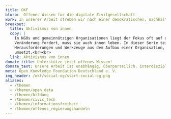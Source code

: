 ```yaml
---
title: OKF
blurb:  Offenes Wissen für die digitale Zivilgesellschaft
work: In unserer Arbeit streben wir nach einer demokratischen, nachhaltigen und resilienten Zukunft, die auf Offenheit, Teilhabe und Transparenz basiert. Wir machen Wissen zugänglich und Teilhabe möglich. Mit digitalen Instrumenten und politischen Interventionen stärken wir somit die Zivilgesellschaft und fordern Gerechtigkeit.
breakout:
  title: Aktivismus von innen
  copy: |
    In NGOs und gemeinnützigen Organisationen liegt der Fokus oft auf der Wirkung nach außen. Doch wer
    Veränderung fordert, muss sie auch innen leben. In dieser Serie teilen wir Erfahrungen,
    Herausforderungen und Werkzeuge aus dem Aufbau einer Organisation, die ihre Werte im Inneren
    umsetzt.<br><br>
  link: Aktivismus von innen
donate_title: Unterstütze jetzt offenes Wissen!
donate_text: Unsere Arbeit ist unabhängig, überparteilich, interdisziplinär und nicht kommerziell. Mit einer Spende unterstützt Du uns und unsere Community.
meta: Open Knowledge Foundation Deutschland e. V.
img_header: /okf/social-og/start-social-og.png
aliases:
  - /themen
  - /themen/open_data
  - /themen/bildung
  - /themen/civic_tech
  - /themen/informationsfreiheit
  - /themen/offenes_regierungshandeln
---
```

